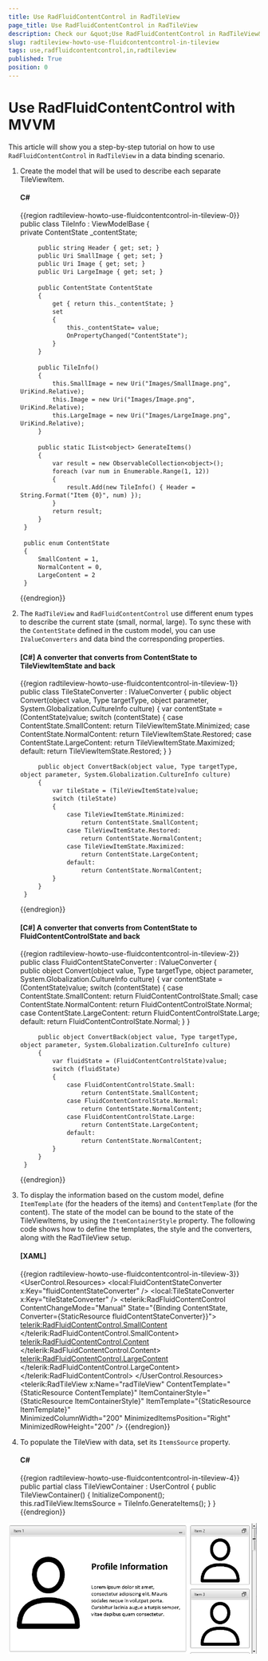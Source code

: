```yaml
---
title: Use RadFluidContentControl in RadTileView
page_title: Use RadFluidContentControl in RadTileView
description: Check our &quot;Use RadFluidContentControl in RadTileView&quot; documentation article for the RadTileView {{ site.framework_name }} control.
slug: radtileview-howto-use-fluidcontentcontrol-in-tileview
tags: use,radfluidcontentcontrol,in,radtileview
published: True
position: 0
---
```


# Use RadFluidContentControl with MVVM

This article will show you a step-by-step tutorial on how to use `RadFluidContentControl` in `RadTileView` in a data binding scenario. 

1. Create the model that will be used to describe each separate TileViewItem.

	#### __C#__  
	{{region radtileview-howto-use-fluidcontentcontrol-in-tileview-0}}
		public class TileInfo : ViewModelBase
		{	
			private ContentState _contentState;
			
			public string Header { get; set; }
			public Uri SmallImage { get; set; }
			public Uri Image { get; set; }
			public Uri LargeImage { get; set; }	

			public ContentState ContentState
			{
				get { return this._contentState; }
				set 
				{
					this._contentState= value;
					OnPropertyChanged("ContentState");
				}
			}
			
			public TileInfo()
			{
				this.SmallImage = new Uri("Images/SmallImage.png", UriKind.Relative);
				this.Image = new Uri("Images/Image.png", UriKind.Relative);
				this.LargeImage = new Uri("Images/LargeImage.png", UriKind.Relative);
			}
			
			public static IList<object> GenerateItems()
			{
				var result = new ObservableCollection<object>();
				foreach (var num in Enumerable.Range(1, 12))
				{
					result.Add(new TileInfo() { Header = String.Format("Item {0}", num) });
				}
				return result;
			}
		}
		
		public enum ContentState
		{
			SmallContent = 1,
			NormalContent = 0,
			LargeContent = 2
		}
	{{endregion}}
	
2. The `RadTileView` and `RadFluidContentControl` use different enum types to describe the current state (small, normal, large). To sync these with the `ContentState` defined in the custom model, you can use `IValueConverters` and data bind the corresponding properties.
	
	#### __[C#] A converter that converts from ContentState to TileViewItemState and back__
	{{region radtileview-howto-use-fluidcontentcontrol-in-tileview-1}}
		public class TileStateConverter : IValueConverter
		{
			public object Convert(object value, Type targetType, object parameter, System.Globalization.CultureInfo culture)
			{
				var contentState = (ContentState)value;
				switch (contentState)
				{
					case ContentState.SmallContent:
						return TileViewItemState.Minimized;
					case ContentState.NormalContent:
						return TileViewItemState.Restored;
					case ContentState.LargeContent:
						return TileViewItemState.Maximized;
					default:
						return TileViewItemState.Restored;
				}
			}
	
			public object ConvertBack(object value, Type targetType, object parameter, System.Globalization.CultureInfo culture)
			{
				var tileState = (TileViewItemState)value;
				switch (tileState)
				{
					case TileViewItemState.Minimized:
						return ContentState.SmallContent;
					case TileViewItemState.Restored:
						return ContentState.NormalContent;
					case TileViewItemState.Maximized:
						return ContentState.LargeContent;
					default:
						return ContentState.NormalContent;
				}
			}
		}
	{{endregion}}
	
	#### __[C#] A converter that converts from ContentState to FluidContentControlState and back__
	{{region radtileview-howto-use-fluidcontentcontrol-in-tileview-2}}
		public class FluidContentStateConverter : IValueConverter
		{	
			public object Convert(object value, Type targetType, object parameter, System.Globalization.CultureInfo culture)
			{
				var contentState = (ContentState)value;
				switch (contentState)
				{
					case ContentState.SmallContent:
						return FluidContentControlState.Small;
					case ContentState.NormalContent:
						return FluidContentControlState.Normal;
					case ContentState.LargeContent:
						return FluidContentControlState.Large;
					default:
						return FluidContentControlState.Normal;
				}
			}	
			
			public object ConvertBack(object value, Type targetType, object parameter, System.Globalization.CultureInfo culture)
			{
				var fluidState = (FluidContentControlState)value;
				switch (fluidState)
				{
					case FluidContentControlState.Small:
						return ContentState.SmallContent;
					case FluidContentControlState.Normal:
						return ContentState.NormalContent;
					case FluidContentControlState.Large:
						return ContentState.LargeContent;
					default:
						return ContentState.NormalContent;
				}
			}
		}
	{{endregion}}
	
3. To display the information based on the custom model, define `ItemTemplate` (for the headers of the items) and `ContentTemplate` (for the content). The state of the model can be bound to the state of the TileViewItems, by using the `ItemContainerStyle` property. The following code shows how to define the templates, the style and the converters, along with the RadTileView setup.

	#### __[XAML]__
	{{region radtileview-howto-use-fluidcontentcontrol-in-tileview-3}}
		<UserControl.Resources>
			<local:FluidContentStateConverter x:Key="fluidContentStateConverter" />
			<local:TileStateConverter x:Key="tileStateConverter" />
			<DataTemplate x:Key="ItemTemplate">
				<TextBlock Text="{Binding Header}" />
			</DataTemplate>
			<DataTemplate x:Key="ContentTemplate">
				<telerik:RadFluidContentControl ContentChangeMode="Manual"
						State="{Binding ContentState, Converter={StaticResource fluidContentStateConverter}}">
					<telerik:RadFluidContentControl.SmallContent>
						<Image Source="{Binding SmallImage}" />
					</telerik:RadFluidContentControl.SmallContent>
					<telerik:RadFluidContentControl.Content>
						<Image Source="{Binding Image}" />
					</telerik:RadFluidContentControl.Content>
					<telerik:RadFluidContentControl.LargeContent>
						<Image Source="{Binding LargeImage}" />
					</telerik:RadFluidContentControl.LargeContent>
				</telerik:RadFluidContentControl>
			</DataTemplate>
			<Style TargetType="telerik:RadTileViewItem" x:Key="ItemContainerStyle">
				<Setter Property="TileState" Value="{Binding ContentState, Mode=TwoWay, Converter={StaticResource tileStateConverter}}" />
			</Style>
		</UserControl.Resources>
		<Grid>
			<telerik:RadTileView x:Name="radTileView" 
								 ContentTemplate="{StaticResource ContentTemplate}"
								 ItemContainerStyle="{StaticResource ItemContainerStyle}" 
								 ItemTemplate="{StaticResource ItemTemplate}"	            
								 MinimizedColumnWidth="200" 
								 MinimizedItemsPosition="Right" 
								 MinimizedRowHeight="200" />
		</Grid>
	{{endregion}}
	
4. To populate the TileView with data, set its `ItemsSource` property.

	#### __C#__  
	{{region radtileview-howto-use-fluidcontentcontrol-in-tileview-4}}
		public partial class TileViewContainer : UserControl
		{
			public TileViewContainer()
			{
				InitializeComponent();
				this.radTileView.ItemsSource = TileInfo.GenerateItems();
			}
		}
	{{endregion}}
	
![](images/radtileview-howto-use-fluidcontentcontrol-in-tileview-0.png)